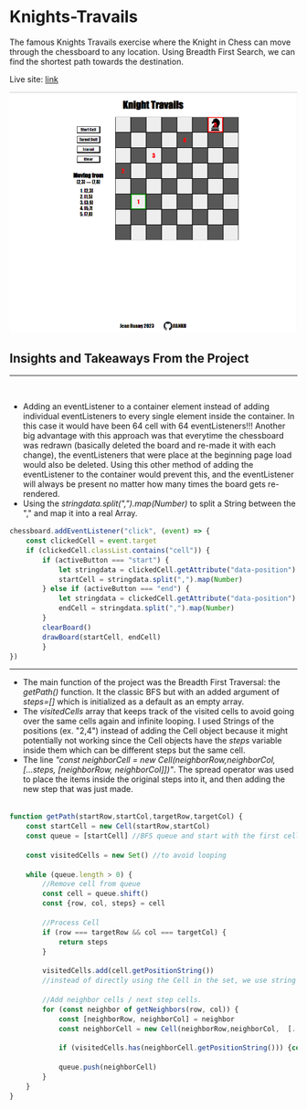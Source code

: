 # Knights-Travails
The famous Knights Travails exercise where the Knight in Chess can move through the chessboard to any location. Using Breadth First Search, we can find the shortest path towards the destination. 
<p> Live site: <a href="https://jiankh.github.io/knights-travails/"> link </a> </p>
<img src="/dist/images/knight-travails.png">

<h2> Insights and Takeaways From the Project</h2>
<hr>
<br>
<ul>
<li>
   Adding an eventListener to a container element instead of adding individual eventListeners to every single element inside the container. In this case it would have been 64 cell with 64 eventListeners!!!
  Another big advantage with this approach was that everytime the chessboard was redrawn (basically deleted the board and re-made it with each change), the eventListeners that were place at the beginning page load would also be deleted. Using this other method of adding the eventListener to the container would prevent this, and the eventListener will always be present no matter how many times the board gets re-rendered.
</li>
<li>
   Using the <em>stringdata.split(",").map(Number)</em> to split a String between the "," and map it into a real Array. 
</li>
</ul>

```javascript
chessboard.addEventListener("click", (event) => {
    const clickedCell = event.target
    if (clickedCell.classList.contains("cell")) {
        if (activeButton === "start") {
            let stringdata = clickedCell.getAttribute("data-position")
            startCell = stringdata.split(",").map(Number)
        } else if (activeButton === "end") {
            let stringdata = clickedCell.getAttribute("data-position")
            endCell = stringdata.split(",").map(Number)
        }
        clearBoard()
        drawBoard(startCell, endCell)
        }
})
```


<hr>
<ul>
<li>
  The main function of the project was the Breadth First Traversal: the <em>getPath()</em> function. It the classic BFS but with an added argument of <em>steps=[]</em> which is initialized as a default as an empty array.
</li>

  <li>
    The <em>visitedCells</em> array that keeps track of the visited cells to avoid going over the same cells again and infinite looping.
    I used Strings of the positions (ex. "2,4") instead of adding the Cell object because it might potentially not working since the Cell objects have the <em>steps</em> variable inside them which can be different steps but the same cell.
  </li>
  <li>
     The line <em>"const neighborCell = new Cell(neighborRow,neighborCol,  [...steps, [neighborRow, neighborCol]])"</em>.
     The spread operator was used to place the items inside the original steps into it, and then adding the new step that was just made.
  </li>

</ul>

```javascript

function getPath(startRow,startCol,targetRow,targetCol) {
    const startCell = new Cell(startRow,startCol)
    const queue = [startCell] //BFS queue and start with the first cell

    const visitedCells = new Set() //to avoid looping 

    while (queue.length > 0) {
        //Remove cell from queue
        const cell = queue.shift()
        const {row, col, steps} = cell

        //Process Cell
        if (row === targetRow && col === targetCol) {
            return steps
        }

        visitedCells.add(cell.getPositionString()) 
        //instead of directly using the Cell in the set, we use string because the Cells would have also different "paths" and might not work when checking if it was visited or not.

        //Add neighbor cells / next step cells.
        for (const neighbor of getNeighbors(row, col)) {
            const [neighborRow, neighborCol] = neighbor
            const neighborCell = new Cell(neighborRow,neighborCol,  [...steps, [neighborRow, neighborCol]])

            if (visitedCells.has(neighborCell.getPositionString())) {continue}

            queue.push(neighborCell)
        }
    }
}
```
